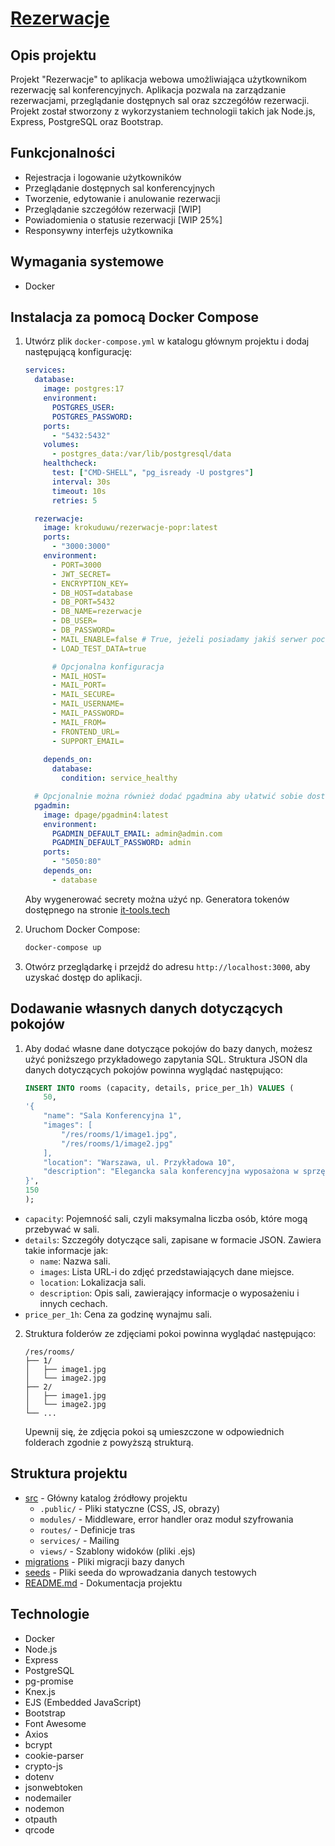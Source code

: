 # [Rezerwacje](https://github.com/TheR0ck3t/Rezerwacje/tree/poprawa) 

## Opis projektu
Projekt "Rezerwacje" to aplikacja webowa umożliwiająca użytkownikom rezerwację sal konferencyjnych. Aplikacja pozwala na zarządzanie rezerwacjami, przeglądanie dostępnych sal oraz szczegółów rezerwacji. Projekt został stworzony z wykorzystaniem technologii takich jak Node.js, Express, PostgreSQL oraz Bootstrap.

## Funkcjonalności
- Rejestracja i logowanie użytkowników
- Przeglądanie dostępnych sal konferencyjnych
- Tworzenie, edytowanie i anulowanie rezerwacji
- Przeglądanie szczegółów rezerwacji [WIP]
- Powiadomienia o statusie rezerwacji [WIP 25%]
- Responsywny interfejs użytkownika

## Wymagania systemowe
- Docker
  
## Instalacja za pomocą Docker Compose
1. Utwórz plik `docker-compose.yml` w katalogu głównym projektu i dodaj następującą konfigurację:
    ```yaml
    services:
      database:
        image: postgres:17
        environment:
          POSTGRES_USER: 
          POSTGRES_PASSWORD: 
        ports:
          - "5432:5432"
        volumes:
          - postgres_data:/var/lib/postgresql/data
        healthcheck:
          test: ["CMD-SHELL", "pg_isready -U postgres"]
          interval: 30s
          timeout: 10s
          retries: 5

      rezerwacje:
        image: krokuduwu/rezerwacje-popr:latest
        ports:
          - "3000:3000"
        environment:
          - PORT=3000
          - JWT_SECRET=
          - ENCRYPTION_KEY=
          - DB_HOST=database
          - DB_PORT=5432
          - DB_NAME=rezerwacje
          - DB_USER=
          - DB_PASSWORD=
          - MAIL_ENABLE=false # True, jeżeli posiadamy jakiś serwer pocztowy np smtp.mailer
          - LOAD_TEST_DATA=true
    
          # Opcjonalna konfiguracja
          - MAIL_HOST=
          - MAIL_PORT=
          - MAIL_SECURE=
          - MAIL_USERNAME=
          - MAIL_PASSWORD=
          - MAIL_FROM=
          - FRONTEND_URL=
          - SUPPORT_EMAIL=
          
        depends_on:
          database:
            condition: service_healthy

      # Opcjonalnie można również dodać pgadmina aby ułatwić sobie dostęp do bazy danych poprzez webowe GUI
      pgadmin:
        image: dpage/pgadmin4:latest
        environment:
          PGADMIN_DEFAULT_EMAIL: admin@admin.com
          PGADMIN_DEFAULT_PASSWORD: admin
        ports:
          - "5050:80"
        depends_on:
          - database


    ```
    Aby wygenerować secrety można użyć np. Generatora tokenów dostępnego na stronie [it-tools.tech](https://it-tools.tech/token-generator)
   
3. Uruchom Docker Compose:
    ```sh
    docker-compose up
    ```
4. Otwórz przeglądarkę i przejdź do adresu `http://localhost:3000`, aby uzyskać dostęp do aplikacji.

## Dodawanie własnych danych dotyczących pokojów
1. Aby dodać własne dane dotyczące pokojów do bazy danych, możesz użyć poniższego przykładowego zapytania SQL. Struktura JSON dla danych dotyczących pokojów powinna wyglądać następująco:
    ```sql
    INSERT INTO rooms (capacity, details, price_per_1h) VALUES (
        50,
    '{
        "name": "Sala Konferencyjna 1",
        "images": [
            "/res/rooms/1/image1.jpg", 
            "/res/rooms/1/image2.jpg"
        ],
        "location": "Warszawa, ul. Przykładowa 10",
        "description": "Elegancka sala konferencyjna wyposażona w sprzęt multimedialny." 
    }',
    150
    );
    ```
       
- `capacity`: Pojemność sali, czyli maksymalna liczba osób, które mogą przebywać w sali.
- `details`: Szczegóły dotyczące sali, zapisane w formacie JSON. Zawiera takie informacje jak:
  - `name`: Nazwa sali.
  - `images`: Lista URL-i do zdjęć przedstawiających dane miejsce.
  - `location`: Lokalizacja sali.
  - `description`: Opis sali, zawierający informacje o wyposażeniu i innych cechach.
- `price_per_1h`: Cena za godzinę wynajmu sali.

2. Struktura folderów ze zdjęciami pokoi powinna wyglądać następująco:
    ```
    /res/rooms/
    ├── 1/
    │   ├── image1.jpg
    │   └── image2.jpg
    ├── 2/
    │   ├── image1.jpg
    │   └── image2.jpg
    └── ...
    ```
    Upewnij się, że zdjęcia pokoi są umieszczone w odpowiednich folderach zgodnie z powyższą strukturą.


   

## Struktura projektu
- [src](https://github.com/TheR0ck3t/Rezerwacje/tree/poprawa/src) - Główny katalog źródłowy projektu
  - `.public/` - Pliki statyczne (CSS, JS, obrazy)
  - `modules/` - Middleware, error handler oraz moduł szyfrowania
  - `routes/` - Definicje tras
  - `services/` - Mailing
  - `views/` - Szablony widoków (pliki .ejs)
- [migrations](https://github.com/TheR0ck3t/Rezerwacje/tree/poprawa/migrations) - Pliki migracji bazy danych
- [seeds](https://github.com/TheR0ck3t/Rezerwacje/tree/poprawa/seeds) - Pliki seeda do wprowadzania danych testowych
- [README.md](https://github.com/TheR0ck3t/Rezerwacje/blob/poprawa/README.md) - Dokumentacja projektu

## Technologie
- Docker
- Node.js
- Express
- PostgreSQL
- pg-promise
- Knex.js
- EJS (Embedded JavaScript)
- Bootstrap
- Font Awesome
- Axios
- bcrypt
- cookie-parser
- crypto-js
- dotenv
- jsonwebtoken
- nodemailer
- nodemon
- otpauth
- qrcode
